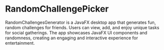 # RandomChallengePicker
RandomChallengesGenerator is a JavaFX desktop app that generates fun, random challenges for friends. Users can view, add, and enjoy unique tasks for social gatherings. The app showcases JavaFX UI components and randomness, creating an engaging and interactive experience for entertainment.

